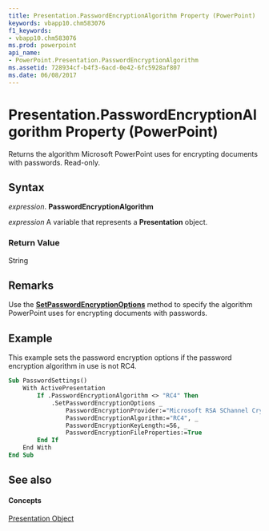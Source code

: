 ```yaml
---
title: Presentation.PasswordEncryptionAlgorithm Property (PowerPoint)
keywords: vbapp10.chm583076
f1_keywords:
- vbapp10.chm583076
ms.prod: powerpoint
api_name:
- PowerPoint.Presentation.PasswordEncryptionAlgorithm
ms.assetid: 728934cf-b4f3-6acd-0e42-6fc5928af807
ms.date: 06/08/2017
---
```



# Presentation.PasswordEncryptionAlgorithm Property (PowerPoint)

Returns the algorithm Microsoft PowerPoint uses for encrypting documents with passwords. Read-only.


## Syntax

 _expression_. **PasswordEncryptionAlgorithm**

 _expression_ A variable that represents a **Presentation** object.


### Return Value

String


## Remarks

Use the **[SetPasswordEncryptionOptions](presentation-setpasswordencryptionoptions-method-powerpoint.md)** method to specify the algorithm PowerPoint uses for encrypting documents with passwords.


## Example

This example sets the password encryption options if the password encryption algorithm in use is not RC4.


```vb
Sub PasswordSettings()
    With ActivePresentation
        If .PasswordEncryptionAlgorithm <> "RC4" Then
            .SetPasswordEncryptionOptions _
                PasswordEncryptionProvider:="Microsoft RSA SChannel Cryptographic Provider", _
                PasswordEncryptionAlgorithm:="RC4", _
                PasswordEncryptionKeyLength:=56, _
                PasswordEncryptionFileProperties:=True
        End If
    End With
End Sub
```


## See also


#### Concepts


[Presentation Object](presentation-object-powerpoint.md)

